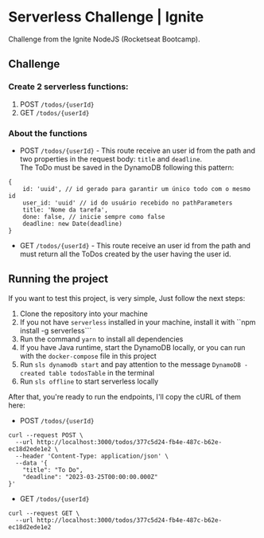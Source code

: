 # Serverless Challenge | Ignite

Challenge from the Ignite NodeJS (Rocketseat Bootcamp).

## Challenge
### Create 2 serverless functions:
1. POST ``/todos/{userId}``
2. GET ``/todos/{userId}``

### About the functions
* POST ``/todos/{userId}`` - This route receive an user id from the path and two properties in the request body: ``title`` and  ``deadline``. <br>The ToDo must be saved in the DynamoDB following this pattern:

````
{ 
	id: 'uuid', // id gerado para garantir um único todo com o mesmo id
	user_id: 'uuid' // id do usuário recebido no pathParameters
	title: 'Nome da tarefa',
	done: false, // inicie sempre como false
	deadline: new Date(deadline)
}
````

* GET ``/todos/{userId}`` - This route receive an user id from the path and must return all the ToDos created by the user having the user id.

## Running the project
If you want to test this project, is very simple, Just follow the next steps:

1. Clone the repository into your machine
2. If you not have ``serverless`` installed in your machine, install it with ``npm install -g serverless```
3. Run the command ``yarn`` to install all dependencies
4. If you have Java runtime, start the DynamoDB locally, or you can run with the ``docker-compose`` file in this project
5. Run ``sls dynamodb start`` and pay attention to the message ``DynamoDB - created table todosTable`` in the terminal
6. Run ``sls offline`` to start serverless locally

After that, you're ready to run the endpoints, I'll copy the cURL of them here:

* POST ``/todos/{userId}``
````
curl --request POST \
  --url http://localhost:3000/todos/377c5d24-fb4e-487c-b62e-ec18d2ede1e2 \
  --header 'Content-Type: application/json' \
  --data '{
	"title": "To Do",
	"deadline": "2023-03-25T00:00:00.000Z"
}'
````

* GET ``/todos/{userId}``
````
curl --request GET \
  --url http://localhost:3000/todos/377c5d24-fb4e-487c-b62e-ec18d2ede1e2
````
